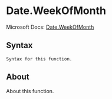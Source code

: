 # Date.WeekOfMonth

Microsoft Docs: [Date.WeekOfMonth](https://docs.microsoft.com/en-us/powerquery-m/date-weekofmonth)

## Syntax

```
Syntax for this function.
```

## About

About this function.

